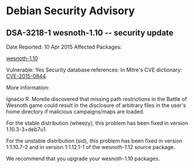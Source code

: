 
Debian Security Advisory
========================


DSA-3218-1 wesnoth-1.10 -- security update
------------------------------------------



Date Reported:
10 Apr 2015
Affected Packages:

[wesnoth-1.10](https://packages.debian.org/src:wesnoth-1.10)

Vulnerable:
Yes
Security database references:
In Mitre's CVE dictionary: [CVE-2015-0844](https://security-tracker.debian.org/tracker/CVE-2015-0844).  

More information:

Ignacio R. Morelle discovered that missing path restrictions in the
Battle of Wesnoth game could result in the disclosure of arbitrary
files in the user's home directory if malicious campaigns/maps are
loaded.


For the stable distribution (wheezy), this problem has been fixed in
version 1.10.3-3+deb7u1.


For the unstable distribution (sid), this problem has been fixed in
version 1:1.10.7-2 and in version 1:1.12.1-1 of the wesnoth-1.12
source package.


We recommend that you upgrade your wesnoth-1.10 packages.





